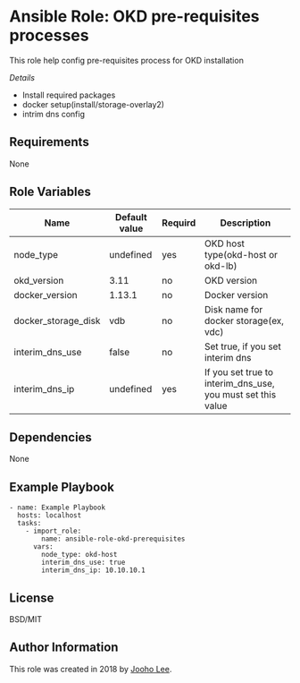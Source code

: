 Ansible Role: OKD pre-requisites processes
=========

This role help config pre-requisites process for OKD installation

*Details*
- Install required packages
- docker setup(install/storage-overlay2)
- intrim dns config


Requirements
------------
None

Role Variables
--------------

| Name                | Default value | Requird | Description                                                 |
| ------------------- | ------------- | ------- | ----------------------------------------------------------- |
| node_type           | undefined     | yes      | OKD host type(okd-host or okd-lb)                          |
| okd_version         | 3.11          | no      | OKD version                                                 |
| docker_version      | 1.13.1        | no      | Docker version                                              |
| docker_storage_disk | vdb           | no      | Disk name for docker storage(ex, vdc)                       |
| interim_dns_use     | false         | no      | Set true, if you set interim dns                            |
| interim_dns_ip      | undefined     | yes     | If you set true to interim_dns_use, you must set this value |


Dependencies
------------

None



Example Playbook
----------------
~~~
- name: Example Playbook
  hosts: localhost
  tasks:
    - import_role:
        name: ansible-role-okd-prerequisites
      vars:
        node_type: okd-host
        interim_dns_use: true
        interim_dns_ip: 10.10.10.1
~~~

License
-------

BSD/MIT

Author Information
------------------

This role was created in 2018 by [Jooho Lee](http://github.com/jooho).
